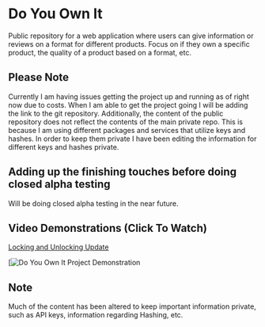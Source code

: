 # Do You Own It
Public repository for a web application where users can give information or reviews on a format for different products. Focus on if they own a specific product, the quality of a product based on a format, etc.

## Please Note
Currently I am having issues getting the project up and running as of right now due to costs. When I am able to get the project going I will be adding the link to the git repository. 
Additionally, the content of the public repository does not reflect the contents of the main private repo. This is because I am using different packages and services that utilize keys and hashes. In order to keep them private I have been editing the information for different keys and hashes private.

## Adding up the finishing touches before doing closed alpha testing
Will be doing closed alpha testing in the near future.

## Video Demonstrations (Click To Watch)
[Locking and Unlocking Update](https://www.youtube.com/watch?v=hiCexUTgfUs)

[![Do You Own It Project Demonstration](https://www.youtube.com/watch?v=6sKoSNBbu8w)


## Note
Much of the content has been altered to keep important information private, such as API keys, information regarding Hashing, etc.
